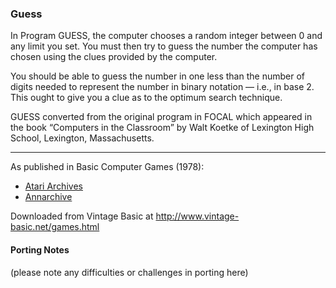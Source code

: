 ### Guess

In Program GUESS, the computer chooses a random integer between 0 and any limit you set. You must then try to guess the number the computer has chosen using the clues provided by the computer.

You should be able to guess the number in one less than the number of digits needed to represent the number in binary notation — i.e., in base 2. This ought to give you a clue as to the optimum search technique.

GUESS converted from the original program in FOCAL which appeared in the book “Computers in the Classroom” by Walt Koetke of Lexington High School, Lexington, Massachusetts.

---

As published in Basic Computer Games (1978):
- [Atari Archives](https://www.atariarchives.org/basicgames/showpage.php?page=75)
- [Annarchive](https://annarchive.com/files/Basic_Computer_Games_Microcomputer_Edition.pdf#page=90)

Downloaded from Vintage Basic at
http://www.vintage-basic.net/games.html

#### Porting Notes

(please note any difficulties or challenges in porting here)
